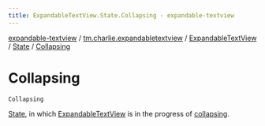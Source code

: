 ```yaml
---
title: ExpandableTextView.State.Collapsing - expandable-textview
---
```


[expandable-textview](../../../index.html) / [tm.charlie.expandabletextview](../../index.html) / [ExpandableTextView](../index.html) / [State](index.html) / [Collapsing](.)

# Collapsing

`Collapsing`

[State](index.html), in which [ExpandableTextView](../index.html) is in the progress of [collapsing](../collapse.html).

